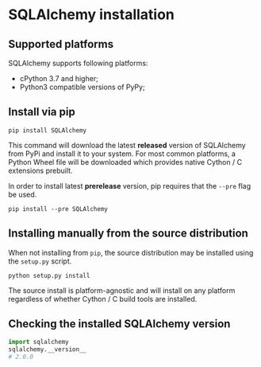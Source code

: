 # SQLAlchemy installation

## Supported platforms

SQLAlchemy supports following platforms:

* cPython 3.7 and higher;
* Python3 compatible versions of PyPy;

## Install via pip

```shell
pip install SQLAlchemy
```

This command will download the latest **released** version of SQLAlchemy from PyPi and
install it to your system. For most common platforms, a Python Wheel file will be
downloaded which provides native Cython / C extensions prebuilt.

In order to install latest **prerelease** version, pip requires that the `--pre` flag be
used.

```shell
pip install --pre SQLAlchemy
```

## Installing manually from the source distribution

When not installing from `pip`, the source distribution may be installed using the
`setup.py` script.

```shell
python setup.py install
```

The source install is platform-agnostic and will install on any platform regardless of
whether Cython / C build tools are installed.

## Checking the installed SQLAlchemy version

```python
import sqlalchemy
sqlalchemy.__version__
# 2.0.0
```
